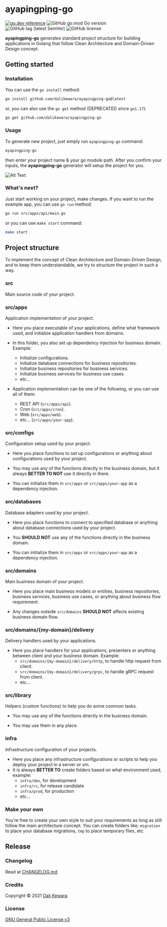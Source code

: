 # ayapingping-go

[![go.dev reference](https://img.shields.io/badge/go.dev-reference-007d9c?logo=go&logoColor=white&style=flat-square)](https://pkg.go.dev/github.com/dalikewara/ayapingping-go)
![GitHub go.mod Go version](https://img.shields.io/github/go-mod/go-version/dalikewara/ayapingping-go)
![GitHub tag (latest SemVer)](https://img.shields.io/github/v/tag/dalikewara/ayapingping-go)
![GitHub license](https://img.shields.io/github/license/dalikewara/ayapingping-go)

**ayapingping-go** generates standard project structure for building applications in Golang that follow Clean
Architecture and Domain-Driven Design concept.

## Getting started

### Installation

You can use the `go install` method:

```bash
go install github.com/dalikewara/ayapingping-go@latest
```

or, you can also use the `go get` method (DEPRECATED since `go1.17`):

```bash
go get github.com/dalikewara/ayapingping-go
```

### Usage

To generate new project, just simply run `ayapingping-go` command:

```bash
ayapingping-go
```

then enter your project name & your go module path. After you confirm your inputs, the **ayapingping-go** generator will
setup the project for you.

![Alt Text](https://lh3.googleusercontent.com/pw/AM-JKLXHIY-P9tKx2cI0sgdLTxzvK5ErAwkToS-3to790cY4UDg2yullDtehGV2LEtYEDU-a1-xa9t_0vjTJJVri45aDNXN7BLxx-eAxOflZltzzrwF2bILJ9bHQWsCnXtCNDC8tMWZMk4tPtDP1iu9OYmD4=w600-h372-no)

### What's next?

Just start working on your project, make changes. If you want to run the example app, you can use `go run` method:

```bash
go run src/apps/api/main.go
```

or you can use `make start` command:

```bash
make start
```

## Project structure

To implement the concept of Clean Architecture and Domain-Driven Design, and to keep them understandable, we try to
structure the project in such a way.

### src

Main source code of your project.

### src/apps

Application implementation of your project.

- Here you place executable of your applications, define what framework used, and initialize application handlers from
  domains.

- In this folder, you also set up dependency injection for business domain. Example:
    - Initialize configurations.
    - Initialize database connections for business repositories.
    - Initialize business repositories for business services.
    - Initialize business services for business use cases.
    - etc...

- Application implementation can be one of the following, or you can use all of them:
    - REST API (`src/apps/api`).
    - Cron (`src/apps/cron`).
    - Web (`src/apps/web`).
    - etc... (`src/apps/your-app`).

### src/configs

Configuration setup used by your project.

- Here you place functions to set up configurations or anything about configurations used by your project.

- You may use any of the functions directly in the business domain, but it always **BETTER TO NOT** use it directly in
  there.

- You can initialize them in `src/apps` or `src/apps/your-app` as a dependency injection.

### src/databases

Database adapters used by your project.

- Here you place functions to connect to specified database or anything about database connections used by your project.

- You **SHOULD NOT** use any of the functions directly in the business domain.

- You can initialize them in `src/apps` or `src/apps/your-app` as a dependency injection.

### src/domains

Main business domain of your project.

- Here you place main business models or entities, business repositories, business services, business use cases, or
  anything about business flow requirement.

- Any changes outside `src/domains` **SHOULD NOT** affects existing business domain flow.

### src/domains/{my-domain}/delivery

Delivery handlers used by your applications.

- Here you place handlers for your applications, presenters or anything between client and your business domain.
  Example:
    - `src/domains/{my-domain}/delivery/http`, to handle http request from client.
    - `src/domains/{my-domain}/delivery/grpc`, to handle gRPC request from client.
    - etc...

### src/library

Helpers (custom functions) to help you do some common tasks.

- You may use any of the functions directly in the business domain.

- You may use them in any place.

### infra

Infrastructure configuration of your projects.

- Here you place any infrastructure configurations or scripts to help you deploy your project in a server or vm.
- It is always **BETTER TO** create folders based on what environment used, example:
    - `infra/dev`, for development
    - `infra/rc`, for release candidate
    - `infra/prod`, for production
    - etc...

### Make your own

You're free to create your own style to suit your requirements as long as still follow the main architecture concept.
You can create folders like; `migration` to place your database migrations, `tmp` to place temporary files, etc.

## Release

### Changelog

Read at [CHANGELOG.md](https://github.com/dalikewara/ayapingping-go/blob/master/CHANGELOG.md)

### Credits

Copyright &copy; 2021 [Dali Kewara](https://www.dalikewara.com)

### License

[GNU General Public License v3](https://github.com/dalikewara/ayapingping-go/blob/master/LICENSE)
